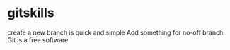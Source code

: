 # gitskills

create a new branch is quick and simple
Add something for no-off branch
Git is a free software